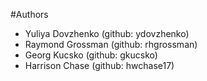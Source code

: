 #Authors
* Yuliya Dovzhenko (github: ydovzhenko)
* Raymond Grossman (github: rhgrossman)
* Georg Kucsko (github: gkucsko)
* Harrison Chase (github: hwchase17)

